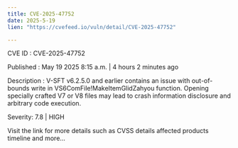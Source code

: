 ```yaml
---
title: CVE-2025-47752
date: 2025-5-19
lien: "https://cvefeed.io/vuln/detail/CVE-2025-47752"

---
```


CVE ID : CVE-2025-47752

Published :  May 19
2025
8:15 a.m. | 4 hours
2 minutes ago

Description : V-SFT v6.2.5.0 and earlier contains an issue with out-of-bounds write in VS6ComFile!MakeItemGlidZahyou function. Opening specially crafted V7 or V8 files may lead to crash
information disclosure
and arbitrary code execution.

Severity: 7.8 | HIGH

Visit the link for more details
such as CVSS details
affected products
timeline
and more...
